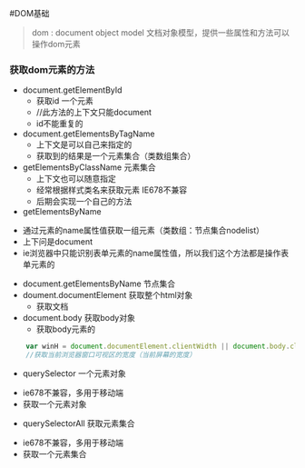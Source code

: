 

#DOM基础
> dom : document object model 文档对象模型，提供一些属性和方法可以操作dom元素

### 获取dom元素的方法
- document.getElementById 
  + 获取id 一个元素
  + //此方法的上下文只能document
  + id不能重复的
- document.getElementsByTagName
  + 上下文是可以自己来指定的
  + 获取到的结果是一个元素集合（类数组集合）
- getElementsByClassName 元素集合
  + 上下文也可以随意指定
  + 经常根据样式类名来获取元素 IE678不兼容
  + 后期会实现一个自己的方法
-  getElementsByName
  + 通过元素的name属性值获取一组元素（类数组：节点集合nodelist）
  + 上下问是document
  + ie浏览器中只能识别表单元素的name属性值，所以我们这个方法都是操作表单元素的
-  document.getElementsByName 节点集合
- doument.documentElement 获取整个html对象
  + 获取文档
- document.body 获取body对象
  + 获取body元素的
```javascript
	var winH = document.documentElement.clientWidth || document.body.clientWidth
	//获取当前浏览器窗口可视区的宽度（当前屏幕的宽度）
```
- querySelector 一个元素对象
 + ie678不兼容，多用于移动端
 + 获取一个元素对象
- querySelectorAll 获取元素集合
 + ie678不兼容，多用于移动端
 + 获取一个元素集合